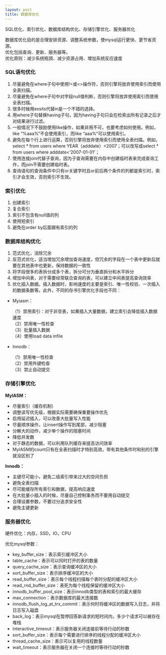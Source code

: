 ```yaml
---
layout: post
title: 数据库优化
---
```


SQL优化、索引优化、数据库结构优化、存储引擎优化、服务器优化

数据库优化目的是合理安排资源、调整系统参数，使mysql运行更快、更节省资源。<br />
优化包括查询、更新、服务器等。<br />
优化原则：减少系统瓶颈、减少资源占用、增加系统反应速度

### SQL语句优化
1. 尽量避免在where子句中使用!=或<>操作符，否则引擎将放弃使用索引而使用全表扫描。
2. 尽量避免在where子句中对字段null值判断，否则引擎将放弃使用索引而使用全表扫描。
3. 很多时候用exsits代替in是一个不错的选择。
4. 用where子句替换having子句，因为having子句只会在检索出所有记录之后才对结果进行过滤。
5. 一般情况下不鼓励使用like操作，如果非用不可，也要考虑如何使用。例如，like “%aaa%”不会使用索引，而like “aaa%”可以使用索引。
6. 避免在每个行上进行运算，否则引擎将放弃使用索引而使用全表扫描。例如，select * from users where YEAR（adddate）<2007；可以改写成select * from users where adddate<‘2007-01-01’；
7. 使用连接join代替子查询，因为子查询需要在内存中创建临时表来完成查询工作，而join不需要创建临时表。
8. 查询语句的查询条件中只有or关键字时且or前后两个条件的列都是索引时，索引才会生效，否则索引不生效。

### 索引优化
1. 创建索引
2. 复合索引
3. 索引不包含有null值的列
4. 使用短索引
5. 避免在order by后面跟有索引的列

### 数据库结构优化
1. 范式优化，消除冗余
2. 反范式优化，适当增加冗余增加查询速度，但冗余的字段在一个表中更新后就要在其他表中也更新，保持数据的一致性
3. 将字段很多的表拆分成多个表，拆分可分为垂直拆分和水平拆分
4. 增加中间表，对于需要经常联合查询的表，可以建立中间表提高查询效率
5. 优化插入数据。插入数据时，影响速度的主要是索引、唯一性校验、一次插入的数据条数等。此外，不同的存书引擎优化手段也不同：

* Myiasm：

  （1）禁用索引：对于非空表，如果插入大量数据，建立索引会降低插入数据速度<br />
  （2）禁用唯一性检查<br />
  （3）批量插入数据<br />
  （4）使用load data infile
  
* Innodb：

  （1）禁用唯一性检查<br />
  （2）禁用外键检查<br />
  （3）禁止自动提交


### 存储引擎优化
**MyIASM：**
* 尽量索引（缓存机制）
* 调整读写优先级，根据实际需要确保重要操作优先
* 启用延迟插入，可以改善大批量写入性能
* 尽量顺序操作，让insert操作写到尾部，减少阻塞
* 分解大的动作，减少单个操作的阻塞时间
* 降低并发数
* 对于静态的数据，可以利用队列缓存来提高访问效率
* MyIASM的count只有在全表扫描时才特别高效，带有其他条件时和别的引擎就没区别了

**Innodb：**
* 主键尽可能小，避免二级索引带来过大的空间负担
* 避免全表扫描
* 尽可能缓存所有索引和数据，提高响应速度
* 在大批量小插入的时候，尽量自己控制事务而不要用自动提交
* 合理设置参数，不要过分追求安全性
* 避免主键更新


### 服务器优化
硬件优化：内存，SSD，IO，CPU

优化mysql参数：
* key_buffer_size：表示索引缓冲区大小
* table_cache：表示可以同时打开的表的数量
* query_cache_size：表示查询缓冲区的大小
* sort_buffer_size：表示排序缓冲区的大小
* read_buffer_size：表示每个线程扫描每个表时分配的缓冲区大小
* read_rnd_buffer_size：表死为每个线程保留的缓冲区大小
* innodb_buffer_pool_size：表示innodb类型的表和索引的最大缓存
* max_connection：表示数据库的最大连接数
* innodb_flush_log_at_trx_commit：表示何时将缓冲区的数据写入日志，并将日志写入磁盘
* back_log：表示mysql在暂停回答新请求的短时间内，多少个请求可以被存在堆栈
* interactive_timeout：表示服务器关闭连接前等待行动的秒数
* sort_buffer_size：表示每个需要进行排序的线程分配的缓冲区大小
* thread_cache_size：表示可以复用的线程数量
* wait_timeout：表示服务器在关闭一个连接时等待行动的秒数



